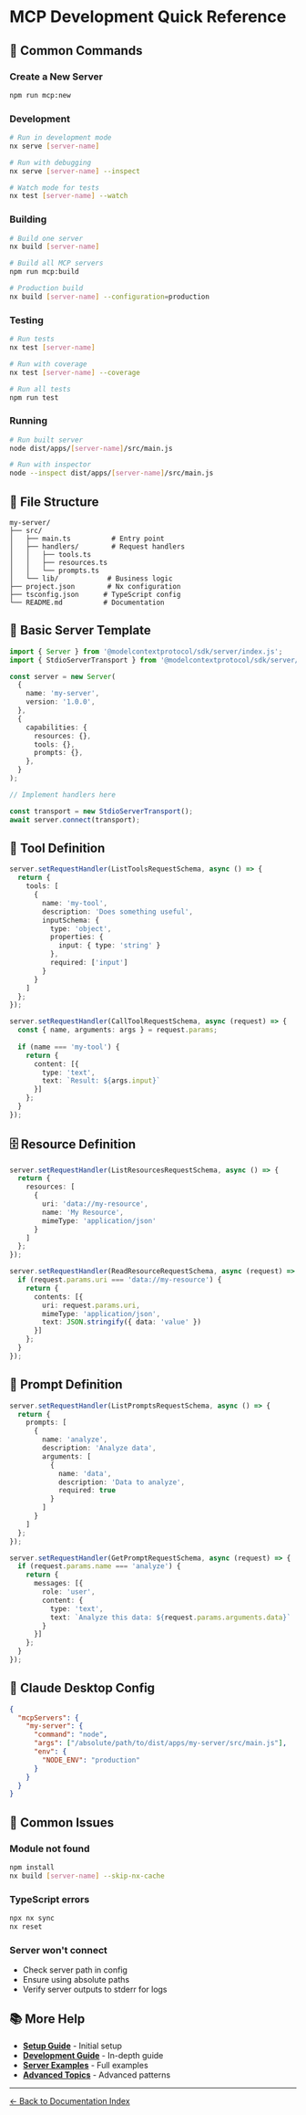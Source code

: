 # MCP Development Quick Reference

## 🚀 Common Commands

### Create a New Server
```bash
npm run mcp:new
```

### Development
```bash
# Run in development mode
nx serve [server-name]

# Run with debugging
nx serve [server-name] --inspect

# Watch mode for tests
nx test [server-name] --watch
```

### Building
```bash
# Build one server
nx build [server-name]

# Build all MCP servers
npm run mcp:build

# Production build
nx build [server-name] --configuration=production
```

### Testing
```bash
# Run tests
nx test [server-name]

# Run with coverage
nx test [server-name] --coverage

# Run all tests
npm run test
```

### Running
```bash
# Run built server
node dist/apps/[server-name]/src/main.js

# Run with inspector
node --inspect dist/apps/[server-name]/src/main.js
```

## 📁 File Structure

```
my-server/
├── src/
│   ├── main.ts          # Entry point
│   ├── handlers/        # Request handlers
│   │   ├── tools.ts
│   │   ├── resources.ts
│   │   └── prompts.ts
│   └── lib/            # Business logic
├── project.json        # Nx configuration
├── tsconfig.json      # TypeScript config
└── README.md          # Documentation
```

## 🔧 Basic Server Template

```typescript
import { Server } from '@modelcontextprotocol/sdk/server/index.js';
import { StdioServerTransport } from '@modelcontextprotocol/sdk/server/stdio.js';

const server = new Server(
  {
    name: 'my-server',
    version: '1.0.0',
  },
  {
    capabilities: {
      resources: {},
      tools: {},
      prompts: {},
    },
  }
);

// Implement handlers here

const transport = new StdioServerTransport();
await server.connect(transport);
```

## 📝 Tool Definition

```typescript
server.setRequestHandler(ListToolsRequestSchema, async () => {
  return {
    tools: [
      {
        name: 'my-tool',
        description: 'Does something useful',
        inputSchema: {
          type: 'object',
          properties: {
            input: { type: 'string' }
          },
          required: ['input']
        }
      }
    ]
  };
});

server.setRequestHandler(CallToolRequestSchema, async (request) => {
  const { name, arguments: args } = request.params;
  
  if (name === 'my-tool') {
    return {
      content: [{
        type: 'text',
        text: `Result: ${args.input}`
      }]
    };
  }
});
```

## 🗄️ Resource Definition

```typescript
server.setRequestHandler(ListResourcesRequestSchema, async () => {
  return {
    resources: [
      {
        uri: 'data://my-resource',
        name: 'My Resource',
        mimeType: 'application/json'
      }
    ]
  };
});

server.setRequestHandler(ReadResourceRequestSchema, async (request) => {
  if (request.params.uri === 'data://my-resource') {
    return {
      contents: [{
        uri: request.params.uri,
        mimeType: 'application/json',
        text: JSON.stringify({ data: 'value' })
      }]
    };
  }
});
```

## 💬 Prompt Definition

```typescript
server.setRequestHandler(ListPromptsRequestSchema, async () => {
  return {
    prompts: [
      {
        name: 'analyze',
        description: 'Analyze data',
        arguments: [
          {
            name: 'data',
            description: 'Data to analyze',
            required: true
          }
        ]
      }
    ]
  };
});

server.setRequestHandler(GetPromptRequestSchema, async (request) => {
  if (request.params.name === 'analyze') {
    return {
      messages: [{
        role: 'user',
        content: {
          type: 'text',
          text: `Analyze this data: ${request.params.arguments.data}`
        }
      }]
    };
  }
});
```

## 🔌 Claude Desktop Config

```json
{
  "mcpServers": {
    "my-server": {
      "command": "node",
      "args": ["/absolute/path/to/dist/apps/my-server/src/main.js"],
      "env": {
        "NODE_ENV": "production"
      }
    }
  }
}
```

## 🐛 Common Issues

### Module not found
```bash
npm install
nx build [server-name] --skip-nx-cache
```

### TypeScript errors
```bash
npx nx sync
nx reset
```

### Server won't connect
- Check server path in config
- Ensure using absolute paths
- Verify server outputs to stderr for logs

## 📚 More Help

- **[Setup Guide](./setup-guide.md)** - Initial setup
- **[Development Guide](./development-guide.md)** - In-depth guide
- **[Server Examples](./server-examples.md)** - Full examples
- **[Advanced Topics](./advanced-topics.md)** - Advanced patterns

---

[← Back to Documentation Index](./README.md) 
